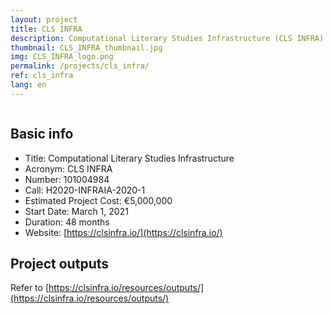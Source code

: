 ```yaml
---
layout: project
title: CLS INFRA
description: Computational Literary Studies Infrastructure (CLS INFRA) is a project aimed and providing the users – primarily scholars – necessary infrastructure to conduct research in the field of computational literary studies. 
thumbnail: CLS_INFRA_thumbnail.jpg
img: CLS_INFRA_logo.png
permalink: /projects/cls_infra/
ref: cls_infra
lang: en
---
```




<div>
    <img class="col three left" src="{{ site.baseurl }}/assets/img/CLS_INFRA_logo.png" alt="" title="Computational Literary Studies Infrastructure"/>
</div>






## Basic info

* Title: Computational Literary Studies Infrastructure
* Acronym: CLS INFRA
* Number: 101004984
* Call: H2020-INFRAIA-2020-1
* Estimated Project Cost: €5,000,000
* Start Date: March 1, 2021
* Duration: 48 months
* Website: [https://clsinfra.io/](https://clsinfra.io/)


## Project outputs

Refer to [https://clsinfra.io/resources/outputs/](https://clsinfra.io/resources/outputs/)

